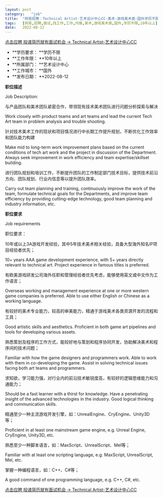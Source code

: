 ```yaml
---
layout:	post
category:	"job"
title:	"网易招聘：Technical Artist-艺术设计中心CC-美术-游戏美术类-国外学历不限10年以上"
tags:	[网易,招聘,面试,找工作,工作,内推,美术,游戏美术类,国外,学历不限,10年以上]
date:	2022-08-12
---
```


[点击应聘 投递简历就有面试机会 ->  Technical Artist-艺术设计中心CC](http://mobile.bole.netease.com/bole/boleDetail?id=36630&employeeId=346f03c3cda5f04c&key=all)



- **学历要求： **学历不限
- **工作年限： **10年以上
- **所属部门： **艺术设计中心
- **工作城市： **国外
- **发布日期： **2022-08-12



**职位描述**

Job Description:



与产品团队和美术团队紧密合作，带领现有技术美术团队进行问题分析探索与解决

Work closely with product teams and art teams and lead the current Tech Art team in problem analysis and trouble shooting.



针对技术美术工作的现状和项目情况进行中长期工作提升规划，不断优化工作效率和团队能力构建

Make mid to long-term work improvement plans based on the current conditions of tech art work and the project in discussion of the Department. Always seek improvement in work efficiency and team expertise/skillset building. 



进行团队规划和培训工作，不断提升团队的工作制定部门技术目标，提供技术前沿方向、团队规划、行业内信息等以提升团队效率。

Carry out team planning and training, continuously improve the work of the team, formulate technical goals for the Departments, and improve team efficiency by providing cutting-edge technology, good team planning and industry information, etc. 





**职位要求**

Job requirements 



职位要求：

10年或以上3A游戏开发经验，其中5年技术美术相关经验，具备大型海外知名IP项目经验者优先；

10+ years AAA game development experience, with 5+ years directly relevant to technical art. Project experience in famous titles is preferred.  



有欧美游戏研发公司海外任职和管理经验者优先考虑，能够使用英文或中文作为工作语言；

Overseas working and management experience at one or more western game companies is preferred. Able to use either English or Chinese as a working language. 



有较好的美术专业能力，较高的审美能力，精通于游戏美术各类资源开发的流程和工具；

Good artistic skills and aesthetics. Proficient in both game art pipelines and tools for developing various assets.



熟悉策划及程序的工作方式，能较好地与策划和程序协同开发，协助解决美术和程序间的技术问题；

Familiar with how the game designers and programmers work. Able to work with them in co-developing the game. Assist in solving technical issues facing both art teams and programmers. 



求知欲，学习能力强，对行业内的前沿技术敏锐度高，有较好的逻辑思维能力和沟通能力；

Should be a fast learner with a thirst for knowledge. Have a penetrating insight of the advanced technologies in the industry. Good logical thinking and communication skills. 



精通至少一种主流游戏开发引擎，如：UnrealEngine、CryEngine、Unity3D等；

Proficient in at least one mainstream game engine, e.g. Unreal Engine, CryEngine, Unity3D, etc.



熟悉至少一种脚本语言，如：MaxScript、UnrealScript、Mel等；

Familiar with at least one scripting language, e.g. MaxScript, UnrealScript, Mel, etc.



掌握一种编程语言，如：C++、C#等；

A good command of one programming language, e.g. C++, C#, etc.  

              



[点击应聘 投递简历就有面试机会 ->  Technical Artist-艺术设计中心CC](http://mobile.bole.netease.com/bole/boleDetail?id=36630&employeeId=346f03c3cda5f04c&key=all)